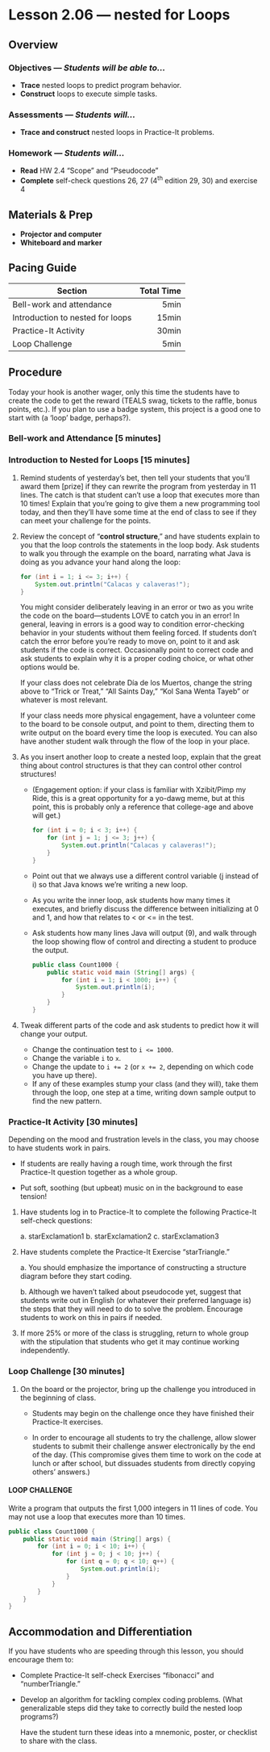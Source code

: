 Lesson 2.06 — nested for Loops
====================================================================================================

Overview
--------
### Objectives — _Students will be able to…_
- **Trace** nested loops to predict program behavior.
- **Construct** loops to execute simple tasks.

### Assessments — _Students will…_
- **Trace and construct** nested loops in Practice-It problems.

### Homework — _Students will…_
- **Read** HW 2.4 “Scope” and “Pseudocode”
- **Complete** self-check questions 26, 27 (4<sup>th</sup> edition 29, 30) and exercise 4


Materials & Prep
----------------
- **Projector and computer**
- **Whiteboard and** **marker**


Pacing Guide
------------
| Section                          | Total Time |
|----------------------------------|-----------:|
| Bell-work and attendance         |       5min |
| Introduction to nested for loops |      15min |
| Practice-It Activity             |      30min |
| Loop Challenge                   |       5min |


Procedure
---------

Today your hook is another wager, only this time the students have to create the code to get the
reward (TEALS swag, tickets to the raffle, bonus points, etc.). If you plan to use a badge system,
this project is a good one to start with (a ‘loop’ badge, perhaps?).

### Bell-work and Attendance \[5 minutes\]

### Introduction to Nested for Loops \[15 minutes\]

1. Remind students of yesterday’s bet, then tell your students that you’ll award them \[prize\] if
   they can rewrite the program from yesterday in 11 lines. The catch is that student can’t use a
   loop that executes more than 10 times! Explain that you’re going to give them a new programming
   tool today, and then they’ll have some time at the end of class to see if they can meet your
   challenge for the points.

2. Review the concept of “**control structure**,” and have students explain to you that the loop
   controls the statements in the loop body. Ask students to walk you through the example on the
   board, narrating what Java is doing as you advance your hand along the loop:

   ``` Java
   for (int i = 1; i <= 3; i++) {
       System.out.println("Calacas y calaveras!");
   }
   ```

   You might consider deliberately leaving in an error or two as you write the code on the
   board—students LOVE to catch you in an error! In general, leaving in errors is a good way to
   condition error-checking behavior in your students without them feeling forced. If students don’t
   catch the error before you’re ready to move on, point to it and ask students if the code is
   correct. Occasionally point to correct code and ask students to explain why it is a proper coding
   choice, or what other options would be.

   If your class does not celebrate Día de los Muertos, change the string above to “Trick or Treat,”
   “All Saints Day,” “Kol Sana Wenta Tayeb” or whatever is most relevant.

   If your class needs more physical engagement, have a volunteer come to the board to be console
   output, and point to them, directing them to write output on the board every time the loop is
   executed. You can also have another student walk through the flow of the loop in your place.

3. As you insert another loop to create a nested loop, explain that the great thing about control
   structures is that they can control other control structures!

   - (Engagement option: if your class is familiar with Xzibit/Pimp my Ride, this is a great
     opportunity for a yo-dawg meme, but at this point, this is probably only a reference that
     college-age and above will get.)

     ``` Java
     for (int i = 0; i < 3; i++) {
         for (int j = 1; j <= 3; j++) {
             System.out.println("Calacas y calaveras!");
         }
     }
     ```

   - Point out that we always use a different control variable (j instead of i) so that Java knows
     we’re writing a new loop.

   - As you write the inner loop, ask students how many times it executes, and briefly discuss the
     difference between initializing at 0 and 1, and how that relates to &lt; or &lt;= in the test.

   - Ask students how many lines Java will output (9), and walk through the loop showing flow of
     control and directing a student to produce the output.

     ``` Java
     public class Count1000 {
         public static void main (String[] args) {
             for (int i = 1; i < 1000; i++) {
                 System.out.println(i);
             }
         }
     }
     ```

4. Tweak different parts of the code and ask students to predict how it will change your output.
   - Change the continuation test to `i <= 1000`.
   - Change the variable `i` to `x`.
   - Change the update to `i += 2` (or `x += 2`, depending on which code you have up there).
   - If any of these examples stump your class (and they will), take them through the loop, one step
     at a time, writing down sample output to find the new pattern.

### Practice-It Activity \[30 minutes\]

Depending on the mood and frustration levels in the class, you may choose to have students work in
pairs.

- If students are really having a rough time, work through the first Practice-It question together
  as a whole group.

- Put soft, soothing (but upbeat) music on in the background to ease tension!

1. Have students log in to Practice-It to complete the following Practice-It self-check questions:

   a. starExclamation1
   b. starExclamation2
   c. starExclamation3

2. Have students complete the Practice-It Exercise “starTriangle.”

   a. You should emphasize the importance of constructing a structure diagram before they start
     coding.

   b. Although we haven’t talked about pseudocode yet, suggest that students write out in English
      (or whatever their preferred language is) the steps that they will need to do to solve the
      problem. Encourage students to work on this in pairs if needed.

3. If more 25% or more of the class is struggling, return to whole group with the stipulation that
   students who get it may continue working independently.

### Loop Challenge \[30 minutes\]

1. On the board or the projector, bring up the challenge you introduced in the beginning of class.

   - Students may begin on the challenge once they have finished their Practice-It exercises.

   - In order to encourage all students to try the challenge, allow slower students to submit their
     challenge answer electronically by the end of the day. (This compromise gives them time to work
     on the code at lunch or after school, but dissuades students from directly copying others’
     answers.)

#### LOOP CHALLENGE
Write a program that outputs the first 1,000 integers in 11 lines of code. You may not use a loop
that executes more than 10 times.

``` Java
public class Count1000 {
    public static void main (String[] args) {
        for (int i = 0; i < 10; i++) {
            for (int j = 0; j < 10; j++) {
                for (int q = 0; q < 10; q++) {
                    System.out.println(i);
                }
            }
        }
    }
}
```


Accommodation and Differentiation
---------------------------------
If you have students who are speeding through this lesson, you should encourage them to:

- Complete Practice-It self-check Exercises “fibonacci” and “numberTriangle.”

- Develop an algorithm for tackling complex coding problems. (What generalizable steps did they
  take to correctly build the nested loop programs?)

  Have the student turn these ideas into a mnemonic, poster, or checklist to share with the class.



